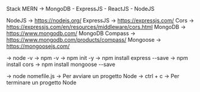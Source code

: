 Stack MERN -> MongoDB - ExpressJS - ReactJS - NodeJS

NodeJS -> https://nodejs.org/
ExpressJS -> https://expressjs.com/
Cors -> https://expressjs.com/en/resources/middleware/cors.html
MongoDB -> https://www.mongodb.com/
MongoDB Compass -> https://www.mongodb.com/products/compass/
Mongoose -> https://mongoosejs.com/



-> node -v
-> npm -v
-> npm init -y
-> npm install express --save
-> npm install cors
-> npm install mongoose --save

-> node nomefile.js -> Per avviare un progetto Node
-> ctrl + c -> Per terminare un progetto Node

